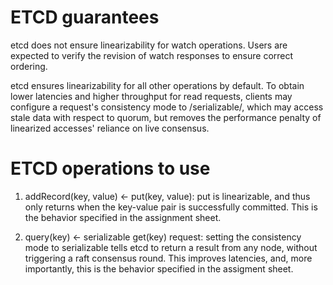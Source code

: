# ETCD guarantees
etcd does not ensure linearizability for watch operations. Users are expected to verify
the revision of watch responses to ensure correct ordering.

etcd ensures linearizability for all other operations by default. To obtain lower
latencies and higher throughput for read requests, clients may configure a request's
consistency mode to /serializable/, which may access stale data with respect to quorum,
but removes the performance penalty of linearized accesses' reliance on live consensus.

# ETCD operations to use

1. addRecord(key, value) <- put(key, value):
put is linearizable, and thus only returns when the key-value pair is successfully 
committed. This is the behavior specified in the assignment sheet.

2. query(key) <- serializable get(key) request:
setting the consistency mode to serializable tells etcd to return a result from any
node, without triggering a raft consensus round. This improves latencies, and, more
importantly, this is the behavior specified in the assigment sheet.
